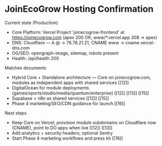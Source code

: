 ﻿# JoinEcoGrow Hosting Confirmation

Current state (Production)

* Core Platform: Vercel Project 'joinecogrow-frontend' at https://joinecogrow.com (apex 200 OK; www/\*.vercel.app 308 → apex)
* DNS: Cloudflare — A @ → 76.76.21.21, CNAME www → cname.vercel-dns.com
* OG/SEO: opengraph-image, sitemap, robots present
* Health: /api/health 200

Matches documents

* Hybrid Core + Standalone architecture — Core on joinecogrow.com, modules as independent apps with shared services \[\[12]]
* DigitalOcean for module deployments (games/sports/studio/media/quantum/enterprise) \[\[12]] \[\[13]] \[\[15]]
* Supabase + n8n as shared services \[\[12]] \[\[15]]
* Phase 4 marketing/SEO/CDN guidance for launch \[\[16]]

Next steps

* Keep Core on Vercel; provision module subdomains on Cloudflare now (CNAME), point to DO apps when live \[\[12]] \[\[13]]
* Add analytics + security headers; optional Sentry
* Start Phase 4 marketing workflows and press kit \[\[16]]
